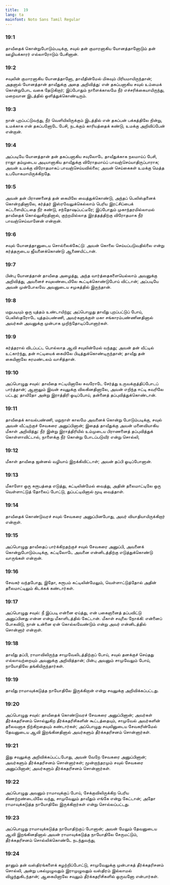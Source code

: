 ```yaml
---
title:  19
lang: ta
mainfont: Noto Sans Tamil Regular
---
```


###  19:1

தாவீதைக் கொன்றுபோடும்படிக்கு, சவுல் தன் குமாரனாகிய யோனத்தானோடும் தன் ஊழியக்காரர் எல்லாரோடும் பேசினான்.

###  19:2

சவுலின் குமாரனாகிய யோனத்தானோ, தாவீதின்மேல் மிகவும் பிரியமாயிருந்தான்; அதனால் யோனத்தான் தாவீதுக்கு அதை அறிவித்து: என் தகப்பனாகிய சவுல் உம்மைக் கொன்றுபோட வகை தேடுகிறார்; இப்போதும் நாளைக்காலமே நீர் எச்சரிக்கையாயிருந்து, மறைவான இடத்தில் ஒளித்துக்கொண்டிரும்.

###  19:3

நான் புறப்பட்டுவந்து, நீர் வெளியிலிருக்கும் இடத்தில் என் தகப்பன் பக்கத்திலே நின்று, உமக்காக என் தகப்பனோடே பேசி, நடக்கும் காரியத்தைக் கண்டு, உமக்கு அறிவிப்பேன் என்றான்.

###  19:4

அப்படியே யோனத்தான் தன் தகப்பனாகிய சவுலோடே தாவீதுக்காக நலமாய்ப் பேசி, ராஜா தம்முடைய அடியானாகிய தாவீதுக்கு விரோதமாய்ப் பாவஞ்செய்யாதிருப்பாராக; அவன் உமக்கு விரோதமாகப் பாவஞ்செய்யவில்லை; அவன் செய்கைகள் உமக்கு மெத்த உபயோகமாயிருக்கிறதே.

###  19:5

அவன் தன் பிராணனைத் தன் கையிலே வைத்துக்கொண்டு, அந்தப் பெலிஸ்தனைக் கொன்றதினாலே, கர்த்தர் இஸ்ரவேலுக்கெல்லாம் பெரிய இரட்சிப்பைக் கட்டளையிட்டதை நீர் கண்டு, சந்தோஷப்பட்டீரே; இப்போதும் முகாந்தரமில்லாமல் தாவீதைக் கொல்லுகிறதினால், குற்றமில்லாத இரத்தத்திற்கு விரோதமாக நீர் பாவஞ்செய்வானேன் என்றான்.

###  19:6

சவுல் யோனத்தானுடைய சொல்லைக்கேட்டு: அவன் கொலை செய்யப்படுவதில்லை என்று கர்த்தருடைய ஜீவனைக்கொண்டு ஆணையிட்டான்.

###  19:7

பின்பு யோனத்தான் தாவீதை அழைத்து, அந்த வார்த்தைகளையெல்லாம் அவனுக்கு அறிவித்து, அவனைச் சவுலண்டையிலே கூட்டிக்கொண்டுபோய் விட்டான்; அப்படியே அவன் முன்போலவே அவனுடைய சமுகத்தில் இருந்தான்.

###  19:8

மறுபடியும் ஒரு யுத்தம் உண்டாயிற்று; அப்பொழுது தாவீது புறப்பட்டுப் போய், பெலிஸ்தரோடே யுத்தம்பண்ணி, அவர்களுக்குள் மகா சங்காரம்பண்ணினதினால் அவர்கள் அவனுக்கு முன்பாக முறிந்தோடிப்போனார்கள்.

###  19:9

கர்த்தரால் விடப்பட்ட பொல்லாத ஆவி சவுலின்மேல் வந்தது; அவன் தன் வீட்டில் உட்கார்ந்து, தன் ஈட்டியைக் கையிலே பிடித்துக்கொண்டிருந்தான்; தாவீது தன் கையினாலே சுரமண்டலம் வாசித்தான்.

###  19:10

அப்பொழுது சவுல்: தாவீதை ஈட்டியினாலே சுவரோடே சேர்த்து உருவக்குத்திப்போடப் பார்த்தான்; ஆனாலும் இவன் சவுலுக்கு விலகினதினாலே, அவன் எறிந்த ஈட்டி சுவரிலே பட்டது; தாவீதோ அன்று இராத்திரி ஓடிப்போய், தன்னைத் தப்புவித்துக்கொண்டான்.

###  19:11

தாவீதைக் காவல்பண்ணி, மறுநாள் காலமே அவனைக் கொன்று போடும்படிக்கு, சவுல் அவன் வீட்டிற்குச் சேவகரை அனுப்பினான்; இதைத் தாவீதுக்கு அவன் மனைவியாகிய மீகாள் அறிவித்து: நீர் இன்று இராத்திரியில் உம்முடைய பிராணனைத் தப்புவித்துக் கொள்ளாவிட்டால், நாளைக்கு நீர் கொன்று போடப்படுவீர் என்று சொல்லி,

###  19:12

மீகாள் தாவீதை ஜன்னல் வழியாய் இறக்கிவிட்டாள்; அவன் தப்பி ஓடிப்போனான்.

###  19:13

மீகாளோ ஒரு சுரூபத்தை எடுத்து, கட்டிலின்மேல் வைத்து, அதின் தலைமாட்டிலே ஒரு வெள்ளாட்டுத் தோலைப் போட்டு, துப்பட்டியினால் மூடி வைத்தாள்.

###  19:14

தாவீதைக் கொண்டுவரச் சவுல் சேவகரை அனுப்பினபோது, அவர் வியாதியாயிருக்கிறார் என்றாள்.

###  19:15

அப்பொழுது தாவீதைப் பார்க்கிறதற்குச் சவுல் சேவகரை அனுப்பி, அவனைக் கொன்றுபோடும்படிக்கு, கட்டிலோடே அவனை என்னிடத்திற்கு எடுத்துக்கொண்டு வாருங்கள் என்றான்.

###  19:16

சேவகர் வந்தபோது, இதோ, சுரூபம் கட்டிலின்மேலும், வெள்ளாட்டுத்தோல் அதின் தலைமாட்டிலும் கிடக்கக் கண்டார்கள்.

###  19:17

அப்பொழுது சவுல்: நீ இப்படி என்னை ஏய்த்து, என் பகைஞனைத் தப்பவிட்டு அனுப்பினது என்ன என்று மீகாளிடத்தில் கேட்டான். மீகாள் சவுலை நோக்கி: என்னைப் போகவிடு, நான் உன்னை ஏன் கொல்லவேண்டும் என்று அவர் என்னிடத்தில் சொன்னார் என்றாள்.

###  19:18

தாவீது தப்பி, ராமாவிலிருந்த சாமுவேலிடத்திற்குப் போய், சவுல் தனக்குச் செய்தது எல்லாவற்றையும் அவனுக்கு அறிவித்தான்; பின்பு அவனும் சாமுவேலும் போய், நாயோதிலே தங்கியிருந்தார்கள்.

###  19:19

தாவீது ராமாவுக்கடுத்த நாயோதிலே இருக்கிறான் என்று சவுலுக்கு அறிவிக்கப்பட்டது.

###  19:20

அப்பொழுது சவுல்: தாவீதைக் கொண்டுவரச் சேவகரை அனுப்பினான்; அவர்கள் தீர்க்கதரிசனம் சொல்லுகிற தீர்க்கதரிசிகளின் கூட்டத்தையும், சாமுவேல் அவர்களின் தலைவனாக நிற்கிறதையும் கண்டார்கள்; அப்பொழுது சவுலினுடைய சேவகரின்மேல் தேவனுடைய ஆவி இறங்கினதினால் அவர்களும் தீர்க்கதரிசனம் சொன்னார்கள்.

###  19:21

இது சவுலுக்கு அறிவிக்கப்பட்டபோது, அவன் வேறே சேவகரை அனுப்பினான்; அவர்களும் தீர்க்கதரிசனம் சொன்னார்கள்; மூன்றாந்தரமும் சவுல் சேவகரை அனுப்பினான்; அவர்களும் தீர்க்கதரிசனம் சொன்னார்கள்.

###  19:22

அப்பொழுது அவனும் ராமாவுக்குப் போய், சேக்குவிலிருக்கிற பெரிய கிணற்றண்டையிலே வந்து, சாமுவேலும் தாவீதும் எங்கே என்று கேட்டான்; அதோ ராமாவுக்கடுத்த நாயோதிலே இருக்கிறார்கள் என்று சொல்லப்பட்டது.

###  19:23

அப்பொழுது ராமாவுக்கடுத்த நாயோதிற்குப் போனான்; அவன் மேலும் தேவனுடைய ஆவி இறங்கினதினால் அவன் ராமாவுக்கடுத்த நாயோதிலே சேருமட்டும், தீர்க்கதரிசனம் சொல்லிக்கொண்டே நடந்துவந்து,

###  19:24

தானும் தன் வஸ்திரங்களைக் கழற்றிப்போட்டு, சாமுவேலுக்கு முன்பாகத் தீர்க்கதரிசனம் சொல்லி, அன்று பகல்முழுவதும் இராமுழுவதும் வஸ்திரம் இல்லாமல் விழுந்துகிடந்தான்; ஆகையினாலே சவுலும் தீர்க்கதரிசிகளில் ஒருவனோ என்பார்கள்.

